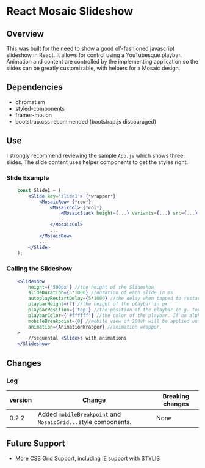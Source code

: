 # React Mosaic Slideshow

## Overview
This was built for the need to show a good ol'-fashioned javascript slideshow in React. It allows for control using a YouTubesque playbar. Animation and content are controlled by the implementing application so the slides can be greatly customizable, with helpers for a Mosaic design.

## Dependencies
- chromatism
- styled-components
- framer-motion
- bootstrap.css recommended (bootstrap.js discouraged)

## Use
I strongly recommend reviewing the sample ```App.js``` which shows three slides. The slide content uses helper components to get the styles right.

### Slide Example
```jsx
    const Slide1 = (
        <Slide key='slide1'> {*wrapper*}
            <MosaicRow> {*row*}
                <MosaicCol> {*col*}
                    <MosaicStack height={...} variants={...} src={...} /> {*stack*}
                    ...
                </MosaicCol>
                ...
            </MosaicRow>
            ...
        </Slide>
    );
```

### Calling the Slideshow
```jsx
    <Slideshow
        height={'500px'} //the height of the Slideshow
        slideDuration={5*1000} //duration of each slide in ms
        autoplayRestartDelay={5*1000} //the delay when tapped to restart autoplay, 0 to disable
        playbarHeight={7} //the height of the playbar in px
        playbarPosition={'top'} //the position of the playbar (e.g. top, bottom),
        playbarColor={'#ffffff'} //the color of the playbar. If no alpha, 20% will be applied. rgba will override this.
        mobileBreakpoint={0} //mobile view of 100vh will be applied until the window width hits this breakpoint (px or bs code)
        animation={AnimationWrapper} //animation wrapper,
    >
        //sequental <Slide>s with animations
    </Slideshow>
```

## Changes
### Log
|**version**|**Change**|**Breaking changes**|
|---|---|---|
|0.2.2|Added ```mobileBreakpoint``` and ```MosaicGrid...```style components.|None|

## Future Support
- More CSS Grid Support, including IE support with STYLIS
